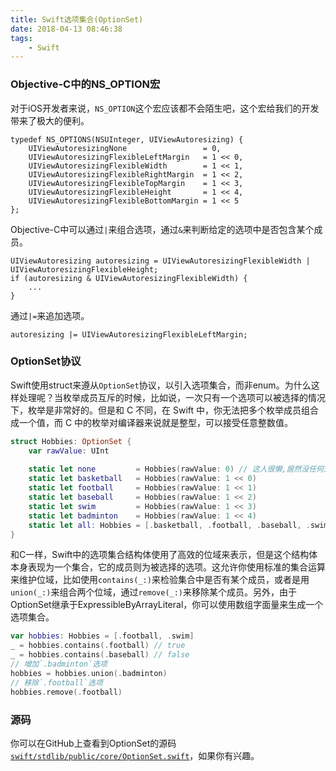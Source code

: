 ```yaml
---
title: Swift选项集合(OptionSet)
date: 2018-04-13 08:46:38
tags:
	- Swift
---
```


### Objective-C中的NS_OPTION宏

对于iOS开发者来说，`NS_OPTION`这个宏应该都不会陌生吧，这个宏给我们的开发带来了极大的便利。

```ObjC
typedef NS_OPTIONS(NSUInteger, UIViewAutoresizing) {
    UIViewAutoresizingNone                 = 0,
    UIViewAutoresizingFlexibleLeftMargin   = 1 << 0,
    UIViewAutoresizingFlexibleWidth        = 1 << 1,
    UIViewAutoresizingFlexibleRightMargin  = 1 << 2,
    UIViewAutoresizingFlexibleTopMargin    = 1 << 3,
    UIViewAutoresizingFlexibleHeight       = 1 << 4,
    UIViewAutoresizingFlexibleBottomMargin = 1 << 5
};
```

Objective-C中可以通过`|`来组合选项，通过`&`来判断给定的选项中是否包含某个成员。

```ObjC
UIViewAutoresizing autoresizing = UIViewAutoresizingFlexibleWidth | UIViewAutoresizingFlexibleHeight;
if (autoresizing & UIViewAutoresizingFlexibleWidth) {
    ...
}
```

通过`|=`来追加选项。

```ObjC
autoresizing |= UIViewAutoresizingFlexibleLeftMargin;
```


### OptionSet协议

Swift使用struct来遵从`OptionSet`协议，以引入选项集合，而非enum。为什么这样处理呢？当枚举成员互斥的时候，比如说，一次只有一个选项可以被选择的情况下，枚举是非常好的。但是和 C 不同，在 Swift 中，你无法把多个枚举成员组合成一个值，而 C 中的枚举对编译器来说就是整型，可以接受任意整数值。

```Swift
struct Hobbies: OptionSet {
    var rawValue: UInt
    
    static let none         = Hobbies(rawValue: 0) // 这人很懒,居然没任何爱好😂
    static let basketball   = Hobbies(rawValue: 1 << 0)
    static let football     = Hobbies(rawValue: 1 << 1)
    static let baseball     = Hobbies(rawValue: 1 << 2)
    static let swim         = Hobbies(rawValue: 1 << 3)
    static let badminton    = Hobbies(rawValue: 1 << 4)
    static let all: Hobbies = [.basketball, .football, .baseball, .swim, .badminton]
}
```

和C一样，Swift中的选项集合结构体使用了高效的位域来表示，但是这个结构体本身表现为一个集合，它的成员则为被选择的选项。这允许你使用标准的集合运算来维护位域，比如使用`contains(_:)`来检验集合中是否有某个成员，或者是用`union(_:)`来组合两个位域，通过`remove(_:)`来移除某个成员。另外，由于OptionSet继承于ExpressibleByArrayLiteral，你可以使用数组字面量来生成一个选项集合。

```Swift
var hobbies: Hobbies = [.football, .swim]
_ = hobbies.contains(.football) // true
_ = hobbies.contains(.baseball) // false
// 增加`.badminton`选项
hobbies = hobbies.union(.badminton)
// 移除`.football`选项
hobbies.remove(.football)
```


### 源码

你可以在GitHub上查看到OptionSet的源码[`swift/stdlib/public/core/OptionSet.swift`](https://github.com/apple/swift/blob/master/stdlib/public/core/OptionSet.swift)，如果你有兴趣。
